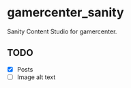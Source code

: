 # gamercenter_sanity
Sanity Content Studio for gamercenter.

## TODO
- [x] Posts
- [ ] Image alt text